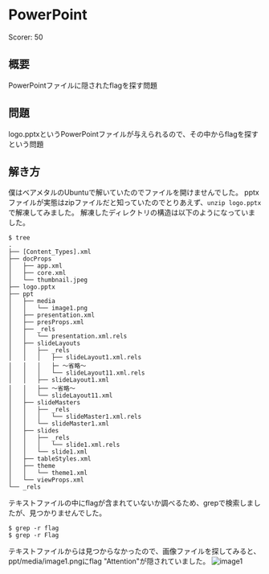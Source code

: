 # PowerPoint

Scorer: 50 

## 概要
PowerPointファイルに隠されたflagを探す問題


## 問題
logo.pptxというPowerPointファイルが与えられるので、その中からflagを探すという問題

## 解き方
僕はベアメタルのUbuntuで解いていたのでファイルを開けませんでした。
pptxファイルが実態はzipファイルだと知っていたのでとりあえず、`unzip logo.pptx`で解凍してみました。
解凍したディレクトリの構造は以下のようになっていました。

```
$ tree
.
├── [Content_Types].xml
├── docProps
│   ├── app.xml
│   ├── core.xml
│   └── thumbnail.jpeg
├── logo.pptx
├── ppt
│   ├── media
│   │   └── image1.png
│   ├── presentation.xml
│   ├── presProps.xml
│   ├── _rels
│   │   └── presentation.xml.rels
│   ├── slideLayouts
│   │   ├── _rels
│   │   │   ├── slideLayout1.xml.rels
│   │   │   ├─ 〜省略〜
│   │   │   └── slideLayout11.xml.rels
│   │   ├── slideLayout1.xml
│   │   ├── 〜省略〜
│   │   └── slideLayout11.xml
│   ├── slideMasters
│   │   ├── _rels
│   │   │   └── slideMaster1.xml.rels
│   │   └── slideMaster1.xml
│   ├── slides
│   │   ├── _rels
│   │   │   └── slide1.xml.rels
│   │   └── slide1.xml
│   ├── tableStyles.xml
│   ├── theme
│   │   └── theme1.xml
│   └── viewProps.xml
└── _rels
```
テキストファイルの中にflagが含まれていないか調べるため、grepで検索しましたが、見つかりませんでした。
```
$ grep -r flag
$ grep -r Flag
```
テキストファイルからは見つからなかったので、画像ファイルを探してみると、ppt/media/image1.pngにflag "Attention"が隠されていました。
![image1](https://github.com/tomiy-0x62/WEST-SEC-Writeups/assets/58660268/08a30ab4-05b6-4a3a-bbed-7fbe453e4105)

